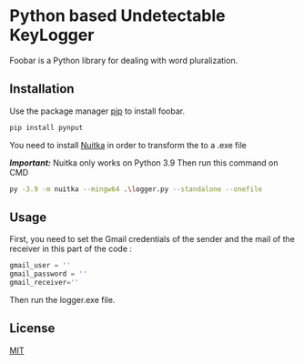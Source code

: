 # Python based Undetectable KeyLogger

Foobar is a Python library for dealing with word pluralization.

## Installation

Use the package manager [pip](https://pip.pypa.io/en/stable/) to install foobar.

```bash
pip install pynput
```
You need to install [Nuitka](https://nuitka.net/releases/Nuitka-6.1.177.win-amd64.py39.msi) in order to transform the to a .exe file
 
***Important:***  Nuitka only works on Python 3.9
Then run  this command on CMD 
```bash
py -3.9 -m nuitka --mingw64 .\logger.py --standalone --onefile
```
## Usage

First, you need to set  the Gmail credentials of the sender and the mail of the receiver in this part of the code :
```python
gmail_user = ''
gmail_password = ''
gmail_receiver=''

```

Then run the logger.exe file. 

## License
[MIT](https://choosealicense.com/licenses/mit/)